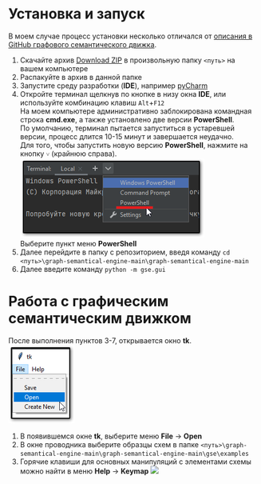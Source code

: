 # Установка и запуск
В моем случае процесс установки несколько отличался от [описания в GitHub графового семантического движка](https://github.com/smer44/graph-semantical-engine?tab=readme-ov-file#%D0%B3%D1%80%D0%B0%D1%84%D0%BE%D0%B2%D1%8B%D0%B9-%D1%81%D0%B5%D0%BC%D0%B0%D0%BD%D1%82%D0%B8%D1%87%D0%B5%D1%81%D0%BA%D0%B8%D0%B9-%D0%B4%D0%B2%D0%B8%D0%B6%D0%BE%D0%BA).
1. Скачайте архив [Download ZIP](https://github.com/smer44/graph-semantical-engine/archive/refs/heads/main.zip) в произвольную папку `<путь>` на вашем компьютере
2. Распакуйте в архив в данной папке
3. Запустите среду разработки (**IDE**), например [pyCharm](https://www.jetbrains.com/pycharm/)
4. Откройте терминал щелкнув по кнопке в низу окна **IDE**, или используйте комбинацию клавиш `Alt`+`F12`    
   На моем компьютере административно заблокирована командная строка **cmd.exe**, а также установлено две версии **PowerShell**.    
   По умолчанию, терминал пытается запуститься в устаревшей версии, процесс длится 10-15 минут и завершается неудачно.    
   Для того, чтобы запустить новую версию **PowerShell**, нажмите на кнопку `˅` (крайнюю справа).
   ![Выбор терминала](https://github.com/bpmbpm/SemanticBPM/blob/main/sandbox/onto/pycharm_term.png)    
   Выберите пункт меню **PowerShell**
6. Далее перейдите в папку с репозиторием, введя команду `cd <путь>\graph-semantical-engine-main\graph-semantical-engine-main`
7. Далее введите команду `python -m gse.gui`
# Работа с графическим семантическим движком
После выполнения пунктов 3-7, открывается окно **tk**.    
![Окно tk](https://github.com/bpmbpm/SemanticBPM/blob/main/sandbox/onto/gse.png)    
1. В появившемся окне **tk**, выберите меню **File** -> **Open**
2. В окне проводника выберите образцы схем в папке `<путь>\graph-semantical-engine-main\graph-semantical-engine-main\gse\examples`
3. Горячие клавиши для основных манипуляций с элементами схемы можно найти в меню **Help** -> **Keymap**
   ![](https://i.imgur.com/BF3CcGy.png)
